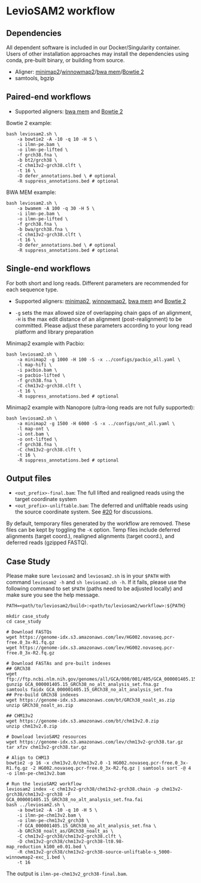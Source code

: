 # LevioSAM2 workflow

## Dependencies

All dependent software is included in our Docker/Singularity container.
Users of other installation approaches may install the dependencies using conda, pre-built binary, or building from source.

- Aligner: [minimap2](https://github.com/lh3/minimap2)/[winnowmap2](https://github.com/marbl/Winnowmap)/[bwa mem](https://github.com/lh3/bwa)/[Bowtie 2](http://bowtie-bio.sourceforge.net/bowtie2/manual.shtml) 
- samtools, bgzip

## Paired-end workflows

* Supported aligners: [bwa mem](https://github.com/lh3/bwa) and [Bowtie 2](http://bowtie-bio.sourceforge.net/bowtie2/manual.shtml) 

Bowtie 2 example:
```
bash leviosam2.sh \
    -a bowtie2 -A -10 -q 10 -H 5 \
    -i ilmn-pe.bam \
    -o ilmn-pe-lifted \
    -f grch38.fna \
    -b bt2/grch38 \
    -C chm13v2-grch38.clft \
    -t 16 \
    -D defer_annotations.bed \ # optional
    -R suppress_annotations.bed # optional
```

BWA MEM example:
```
bash leviosam2.sh \
    -a bwamem -A 100 -q 30 -H 5 \
    -i ilmn-pe.bam \
    -o ilmn-pe-lifted \
    -f grch38.fna \
    -b bwa/grch38.fna \
    -C chm13v2-grch38.clft \
    -t 16 \
    -D defer_annotations.bed \ # optional
    -R suppress_annotations.bed # optional
```

## Single-end workflows

For both short and long reads. Different parameters are recommended for each sequence type.

- Supported aligners: [minimap2](https://github.com/lh3/minimap2), [winnowmap2](https://github.com/marbl/Winnowmap),
[bwa mem](https://github.com/lh3/bwa) and [Bowtie 2](http://bowtie-bio.sourceforge.net/bowtie2/manual.shtml) 

- `-g` sets the max allowed size of overlapping chain gaps of an alignment, `-H` is the max edit distance of an alignment (post-realignment) to be committed. Please adjust these parameters according to your long read platform and library preparation

Minimap2 example with Pacbio:
```
bash leviosam2.sh \
    -a minimap2 -g 1000 -H 100 -S -x ../configs/pacbio_all.yaml \
    -l map-hifi \
    -i pacbio.bam \
    -o pacbio-lifted \
    -f grch38.fna \
    -C chm13v2-grch38.clft \
    -t 16 \
    -R suppress_annotations.bed # optional
```

Minimap2 example with Nanopore (ultra-long reads are not fully supported):
```
bash leviosam2.sh \
    -a minimap2 -g 1500 -H 6000 -S -x ../configs/ont_all.yaml \
    -l map-ont \
    -i ont.bam \
    -o ont-lifted \
    -f grch38.fna \
    -C chm13v2-grch38.clft \
    -t 16 \
    -R suppress_annotations.bed # optional
```

## Output files

* `<out_prefix>-final.bam`: The full lifted and realigned reads using the target coordinate system
* `<out_prefix>-unliftable.bam`: The deferred and unliftable reads using the source coordinate system. See [#20](https://github.com/milkschen/leviosam2/issues/20) for discussions.

By default, temporary files generated by the workflow are removed. These files can be kept by toggling the `-K` option. Temp files include deferred alignments (target coord.), realigned alignments (target coord.), and deferred reads (gzipped FASTQ). 


## Case Study

Please make sure `leviosam2` and `leviosam2.sh` is in your `$PATH` with command `leviosam2 -h` and `sh leviosam2.sh -h`.
If it fails, please use the following command to set `$PATH` (paths need to be adjusted locally) and make sure you see the help message.

```
PATH=<path/to/leviosam2/build>:<path/to/leviosam2/workflow>:${PATH}
```

```
mkdir case_study
cd case_study

# Download FASTQs
wget https://genome-idx.s3.amazonaws.com/lev/HG002.novaseq.pcr-free.0_3x-R1.fq.gz
wget https://genome-idx.s3.amazonaws.com/lev/HG002.novaseq.pcr-free.0_3x-R2.fq.gz

# Download FASTAs and pre-built indexes
## GRCh38
wget ftp://ftp.ncbi.nlm.nih.gov/genomes/all/GCA/000/001/405/GCA_000001405.15_GRCh38/seqs_for_alignment_pipelines.ucsc_ids/GCA_000001405.15_GRCh38_no_alt_analysis_set.fna.gz
gunzip GCA_000001405.15_GRCh38_no_alt_analysis_set.fna.gz
samtools faidx GCA_000001405.15_GRCh38_no_alt_analysis_set.fna
## Pre-build GRCh38 indexes
wget https://genome-idx.s3.amazonaws.com/bt/GRCh38_noalt_as.zip
unzip GRCh38_noalt_as.zip

## CHM13v2
wget https://genome-idx.s3.amazonaws.com/bt/chm13v2.0.zip
unzip chm13v2.0.zip

# Download levioSAM2 resources
wget https://genome-idx.s3.amazonaws.com/lev/chm13v2-grch38.tar.gz
tar xfzv chm13v2-grch38.tar.gz

# Align to CHM13
bowtie2 -p 16 -x chm13v2.0/chm13v2.0 -1 HG002.novaseq.pcr-free.0_3x-R1.fq.gz -2 HG002.novaseq.pcr-free.0_3x-R2.fq.gz | samtools sort -@ 4 -o ilmn-pe-chm13v2.bam

# Run the levioSAM2 workflow
leviosam2 index -c chm13v2-grch38/chm13v2-grch38.chain -p chm13v2-grch38/chm13v2-grch38 -F GCA_000001405.15_GRCh38_no_alt_analysis_set.fna.fai
bash ../leviosam2.sh \
    -a bowtie2 -A -10 -q 10 -H 5 \
    -i ilmn-pe-chm13v2.bam \
    -o ilmn-pe-chm13v2_grch38 \
    -f GCA_000001405.15_GRCh38_no_alt_analysis_set.fna \
    -b GRCh38_noalt_as/GRCh38_noalt_as \
    -C chm13v2-grch38/chm13v2-grch38.clft \
    -D chm13v2-grch38/chm13v2-grch38-lt0.98-map_reduction_k100_e0.01.bed \
    -R chm13v2-grch38/chm13v2-grch38-source-unliftable-s_5000-winnowmap2-exc_1.bed \
    -t 16
```

The output is `ilmn-pe-chm13v2_grch38-final.bam`.
